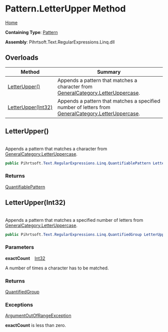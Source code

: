 # Pattern\.LetterUpper Method

[Home](../../../../../../README.md)

**Containing Type**: [Pattern](../README.md)

**Assembly**: Pihrtsoft\.Text\.RegularExpressions\.Linq\.dll

## Overloads

| Method | Summary |
| ------ | ------- |
| [LetterUpper()](#Pihrtsoft_Text_RegularExpressions_Linq_Pattern_LetterUpper) | Appends a pattern that matches a character from [GeneralCategory.LetterUppercase](../../GeneralCategory/LetterUppercase/README.md)\. |
| [LetterUpper(Int32)](#Pihrtsoft_Text_RegularExpressions_Linq_Pattern_LetterUpper_System_Int32_) | Appends a pattern that matches a specified number of letters from [GeneralCategory.LetterUppercase](../../GeneralCategory/LetterUppercase/README.md)\. |

## LetterUpper\(\) <a name="Pihrtsoft_Text_RegularExpressions_Linq_Pattern_LetterUpper"></a>

\
Appends a pattern that matches a character from [GeneralCategory.LetterUppercase](../../GeneralCategory/LetterUppercase/README.md)\.

```csharp
public Pihrtsoft.Text.RegularExpressions.Linq.QuantifiablePattern LetterUpper()
```

### Returns

[QuantifiablePattern](../../QuantifiablePattern/README.md)

## LetterUpper\(Int32\) <a name="Pihrtsoft_Text_RegularExpressions_Linq_Pattern_LetterUpper_System_Int32_"></a>

\
Appends a pattern that matches a specified number of letters from [GeneralCategory.LetterUppercase](../../GeneralCategory/LetterUppercase/README.md)\.

```csharp
public Pihrtsoft.Text.RegularExpressions.Linq.QuantifiedGroup LetterUpper(int exactCount)
```

### Parameters

**exactCount** &ensp; [Int32](https://docs.microsoft.com/en-us/dotnet/api/system.int32)

A number of times a character has to be matched\.

### Returns

[QuantifiedGroup](../../QuantifiedGroup/README.md)

### Exceptions

[ArgumentOutOfRangeException](https://docs.microsoft.com/en-us/dotnet/api/system.argumentoutofrangeexception)

**exactCount** is less than zero\.

